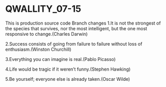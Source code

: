 # QWALLITY_07-15
This is production source code
Branch changes
1.It is not the strongest of the species that survives, nor the most intelligent, but the one most responsive to change.(Charles Darwin)

2.Success consists of going from failure to failure without loss of enthusiasm.(Winston Churchill)

3.Everything you can imagine is real.(Pablo Picasso)

4.Life would be tragic if it weren’t funny.(Stephen Hawking)

5.Be yourself; everyone else is already taken.(Oscar Wilde)
